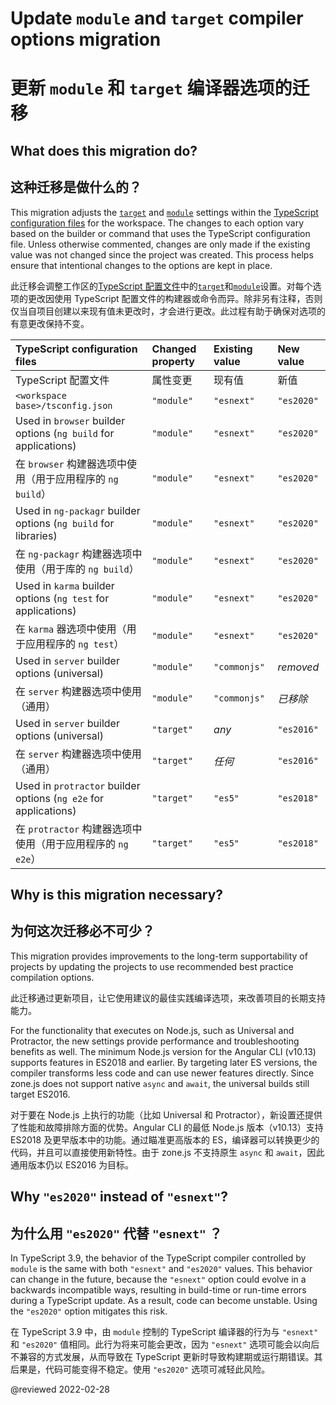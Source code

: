# Update `module` and `target` compiler options migration

# 更新 `module` 和 `target` 编译器选项的迁移

## What does this migration do?

## 这种迁移是做什么的？

This migration adjusts the [`target`](https://www.typescriptlang.org/tsconfig#target) and [`module`](https://www.typescriptlang.org/tsconfig#module) settings within the [TypeScript configuration files](guide/typescript-configuration) for the workspace.
The changes to each option vary based on the builder or command that uses the TypeScript configuration file.
Unless otherwise commented, changes are only made if the existing value was not changed since the project was created.
This process helps ensure that intentional changes to the options are kept in place.

此迁移会调整工作区的[TypeScript 配置文件](guide/typescript-configuration)中的[`target`](https://www.typescriptlang.org/tsconfig#target)和[`module`](https://www.typescriptlang.org/tsconfig#module)设置。对每个选项的更改因使用 TypeScript 配置文件的构建器或命令而异。除非另有注释，否则仅当自项目创建以来现有值未更改时，才会进行更改。此过程有助于确保对选项的有意更改保持不变。

| TypeScript configuration files | Changed property | Existing value | New value |
| :----------------------------- | :--------------- | :------------- | :-------- |
| TypeScript 配置文件 | 属性变更 | 现有值 | 新值 |
| `<workspace base>/tsconfig.json` | `"module"` | `"esnext"` | `"es2020"` |
| Used in `browser`  builder options (`ng build` for applications) | `"module"` | `"esnext"` | `"es2020"` |
| 在 `browser` 构建器选项中使用（用于应用程序的 `ng build`） | `"module"` | `"esnext"` | `"es2020"` |
| Used in `ng-packagr` builder options (`ng build` for libraries) | `"module"` | `"esnext"` | `"es2020"` |
| 在 `ng-packagr` 构建器选项中使用（用于库的 `ng build`） | `"module"` | `"esnext"` | `"es2020"` |
| Used in `karma` builder options (`ng test` for applications) | `"module"` | `"esnext"` | `"es2020"` |
| 在 `karma` 器选项中使用（用于应用程序的 `ng test`） | `"module"` | `"esnext"` | `"es2020"` |
| Used in `server` builder options (universal) | `"module"` | `"commonjs"` | *removed* |
| 在 `server` 构建器选项中使用（通用） | `"module"` | `"commonjs"` | *已移除* |
| Used in `server` builder options (universal) | `"target"` | *any* | `"es2016"` |
| 在 `server` 构建器选项中使用（通用） | `"target"` | *任何* | `"es2016"` |
| Used in `protractor` builder options (`ng e2e` for applications) | `"target"` | `"es5"` | `"es2018"` |
| 在 `protractor` 构建器选项中使用（用于应用程序的 `ng e2e`） | `"target"` | `"es5"` | `"es2018"` |

## Why is this migration necessary?

## 为何这次迁移必不可少？

This migration provides improvements to the long-term supportability of projects by updating the projects to use recommended best practice compilation options.

此迁移通过更新项目，让它使用建议的最佳实践编译选项，来改善项目的长期支持能力。

For the functionality that executes on Node.js, such as Universal and Protractor, the new settings provide performance and troubleshooting benefits as well.
The minimum Node.js version for the Angular CLI (v10.13) supports features in ES2018 and earlier.
By targeting later ES versions, the compiler transforms less code and can use newer features directly.
Since zone.js does not support native `async` and `await`, the universal builds still target ES2016.

对于要在 Node.js 上执行的功能（比如 Universal 和 Protractor），新设置还提供了性能和故障排除方面的优势。Angular CLI 的最低 Node.js 版本（v10.13）支持 ES2018 及更早版本中的功能。通过瞄准更高版本的 ES，编译器可以转换更少的代码，并且可以直接使用新特性。由于 zone.js 不支持原生 `async` 和 `await`，因此通用版本仍以 ES2016 为目标。

## Why `"es2020"` instead of `"esnext"`?

## 为什么用 `"es2020"` 代替 `"esnext"` ？

In TypeScript 3.9, the behavior of the TypeScript compiler controlled by `module` is the same with both `"esnext"` and `"es2020"` values.
This behavior can change in the future, because the `"esnext"` option could evolve in a backwards incompatible ways, resulting in build-time or run-time errors during a TypeScript update.
As a result, code can become unstable.
Using the `"es2020"` option mitigates this risk.

在 TypeScript 3.9 中，由 `module` 控制的 TypeScript 编译器的行为与 `"esnext"` 和 `"es2020"` 值相同。此行为将来可能会更改，因为 `"esnext"` 选项可能会以向后不兼容的方式发展，从而导致在 TypeScript 更新时导致构建期或运行期错误。其后果是，代码可能变得不稳定。使用 `"es2020"` 选项可减轻此风险。

<!-- links -->

<!-- external links -->

<!-- end links -->

@reviewed 2022-02-28